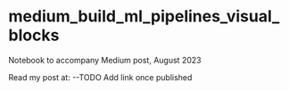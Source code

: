 # medium_build_ml_pipelines_visual_blocks
Notebook to accompany Medium post, August 2023

Read my post at: --TODO Add link once published
